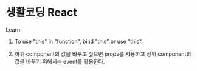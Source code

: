 # 생활코딩 React 

Learn
1. To use "this" in "function", bind "this" or use "this".

2. 하위 component의 값을 바꾸고 싶으면 props를 사용하고 상위 component의 값을 바꾸기 위해서는 event를 활용한다. 